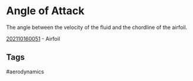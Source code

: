 # Angle of Attack 

The angle between the velocity of the fluid and the chordline of the airfoil.

[202110160051](../202110160051) - Airfoil 

## Tags
#aerodynamics
